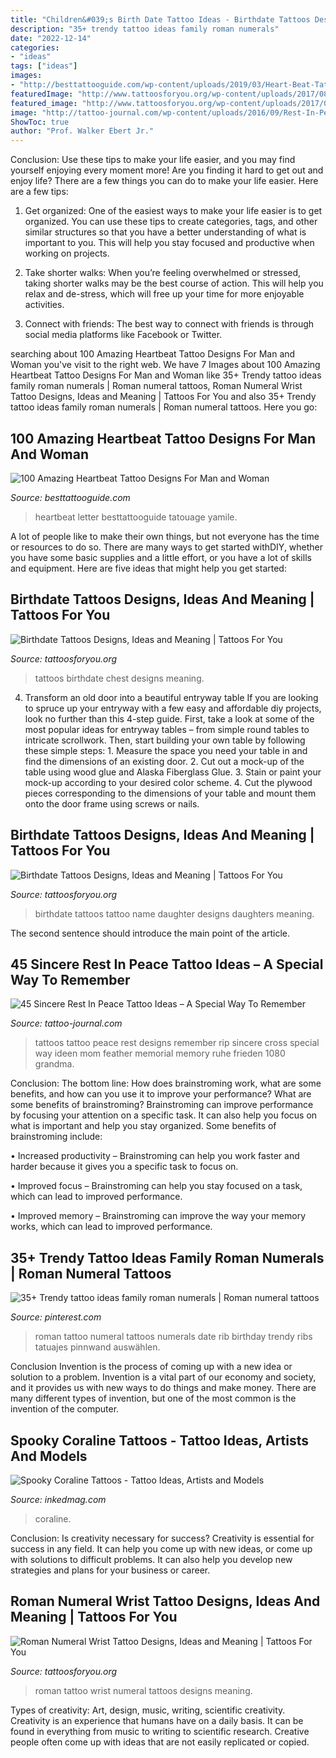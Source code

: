 ```yaml
---
title: "Children&#039;s Birth Date Tattoo Ideas - Birthdate Tattoos Designs, Ideas And Meaning"
description: "35+ trendy tattoo ideas family roman numerals"
date: "2022-12-14"
categories:
- "ideas"
tags: ["ideas"]
images:
- "http://besttattooguide.com/wp-content/uploads/2019/03/Heart-Beat-Tattoo-10-1.jpg"
featuredImage: "http://www.tattoosforyou.org/wp-content/uploads/2017/08/Photos-of-Birthdate-Tattoos-225x300.jpg"
featured_image: "http://www.tattoosforyou.org/wp-content/uploads/2017/08/Photos-of-Birthdate-Tattoos-225x300.jpg"
image: "http://tattoo-journal.com/wp-content/uploads/2016/09/Rest-In-Peace-Tattoo_-5-650x650.jpg"
ShowToc: true
author: "Prof. Walker Ebert Jr."
---
```



Conclusion: Use these tips to make your life easier, and you may find yourself enjoying every moment more!
Are you finding it hard to get out and enjoy life? There are a few things you can do to make your life easier. Here are a few tips: 
1. Get organized: One of the easiest ways to make your life easier is to get organized. You can use these tips to create categories, tags, and other similar structures so that you have a better understanding of what is important to you. This will help you stay focused and productive when working on projects. 

2. Take shorter walks: When you’re feeling overwhelmed or stressed, taking shorter walks may be the best course of action. This will help you relax and de-stress, which will free up your time for more enjoyable activities. 

3. Connect with friends: The best way to connect with friends is through social media platforms like Facebook or Twitter.

	

		
searching about 100 Amazing Heartbeat Tattoo Designs For Man and Woman you've visit to the right web. We have 7 Images about 100 Amazing Heartbeat Tattoo Designs For Man and Woman like 35+ Trendy tattoo ideas family roman numerals | Roman numeral tattoos, Roman Numeral Wrist Tattoo Designs, Ideas and Meaning | Tattoos For You and also 35+ Trendy tattoo ideas family roman numerals | Roman numeral tattoos. Here you go:
		
    
## 100 Amazing Heartbeat Tattoo Designs For Man And Woman

<img loading=lazy src="http://besttattooguide.com/wp-content/uploads/2019/03/Heart-Beat-Tattoo-10-1.jpg" onerror="this.onerror=null;this.src='https://tse1.mm.bing.net/th?id=OIP.PsEkUSDZ8PS29UVjGBS2cwHaJ4&amp;pid=15.1';" alt="100 Amazing Heartbeat Tattoo Designs For Man and Woman">

_Source: besttattooguide.com_

>heartbeat letter besttattooguide tatouage yamile. 

	

A lot of people like to make their own things, but not everyone has the time or resources to do so. There are many ways to get started withDIY, whether you have some basic supplies and a little effort, or you have a lot of skills and equipment. Here are five ideas that might help you get started: 

    
## Birthdate Tattoos Designs, Ideas And Meaning | Tattoos For You

<img loading=lazy src="https://www.tattoosforyou.org/wp-content/uploads/2017/08/Birthdate-Tattoos-on-Chest.jpg" onerror="this.onerror=null;this.src='https://tse4.mm.bing.net/th?id=OIP.3bpKjzFffviSISPbL8OIpgHaHZ&amp;pid=15.1';" alt="Birthdate Tattoos Designs, Ideas and Meaning | Tattoos For You">

_Source: tattoosforyou.org_

>tattoos birthdate chest designs meaning. 

	

4. Transform an old door into a beautiful entryway table
If you are looking to spruce up your entryway with a few easy and affordable diy projects, look no further than this 4-step guide. First, take a look at some of the most popular ideas for entryway tables – from simple round tables to intricate scrollwork. Then, start building your own table by following these simple steps: 1. Measure the space you need your table in and find the dimensions of an existing door. 2. Cut out a mock-up of the table using wood glue and Alaska Fiberglass Glue. 3. Stain or paint your mock-up according to your desired color scheme. 4. Cut the plywood pieces corresponding to the dimensions of your table and mount them onto the door frame using screws or nails.

    
## Birthdate Tattoos Designs, Ideas And Meaning | Tattoos For You

<img loading=lazy src="http://www.tattoosforyou.org/wp-content/uploads/2017/08/Photos-of-Birthdate-Tattoos-225x300.jpg" onerror="this.onerror=null;this.src='https://tse4.mm.bing.net/th?id=OIP.JuhF-HZDVmxz5YarS8LnVgDYEg&amp;pid=15.1';" alt="Birthdate Tattoos Designs, Ideas and Meaning | Tattoos For You">

_Source: tattoosforyou.org_

>birthdate tattoos tattoo name daughter designs daughters meaning. 

	

The second sentence should introduce the main point of the article.

    
## 45 Sincere Rest In Peace Tattoo Ideas – A Special Way To Remember

<img loading=lazy src="http://tattoo-journal.com/wp-content/uploads/2016/09/Rest-In-Peace-Tattoo_-5-650x650.jpg" onerror="this.onerror=null;this.src='https://tse2.mm.bing.net/th?id=OIP.emp3wRHP2KQnTKzMdPPZlwHaHa&amp;pid=15.1';" alt="45 Sincere Rest In Peace Tattoo Ideas – A Special Way To Remember">

_Source: tattoo-journal.com_

>tattoos tattoo peace rest designs remember rip sincere cross special way ideen mom feather memorial memory ruhe frieden 1080 grandma. 

	

Conclusion: The bottom line: How does brainstroming work, what are some benefits, and how can you use it to improve your performance?
What are some benefits of brainstroming?
Brainstroming can improve performance by focusing your attention on a specific task. It can also help you focus on what is important and help you stay organized. Some benefits of brainstroming include:

• Increased productivity – Brainstroming can help you work faster and harder because it gives you a specific task to focus on.

• Improved focus – Brainstroming can help you stay focused on a task, which can lead to improved performance.

• Improved memory – Brainstroming can improve the way your memory works, which can lead to improved performance.

    
## 35+ Trendy Tattoo Ideas Family Roman Numerals | Roman Numeral Tattoos

<img loading=lazy src="https://i.pinimg.com/736x/de/c5/cd/dec5cd71bd03378c6d31fb4b9d5c554d.jpg" onerror="this.onerror=null;this.src='https://tse2.mm.bing.net/th?id=OIP.o_7eC1J5BhUV3MPDFH-tLwAAAA&amp;pid=15.1';" alt="35+ Trendy tattoo ideas family roman numerals | Roman numeral tattoos">

_Source: pinterest.com_

>roman tattoo numeral tattoos numerals date rib birthday trendy ribs tatuajes pinnwand auswählen. 

	

Conclusion
Invention is the process of coming up with a new idea or solution to a problem. Invention is a vital part of our economy and society, and it provides us with new ways to do things and make money. There are many different types of invention, but one of the most common is the invention of the computer.

    
## Spooky Coraline Tattoos - Tattoo Ideas, Artists And Models

<img loading=lazy src="https://www.inkedmag.com/.image/t_share/MTc2MzA0MjY5NTY4MjU1MTY2/coraline.png" onerror="this.onerror=null;this.src='https://tse1.mm.bing.net/th?id=OIP.G7zUs9r_JPqQaf6dbK6Q6AHaD4&amp;pid=15.1';" alt="Spooky Coraline Tattoos - Tattoo Ideas, Artists and Models">

_Source: inkedmag.com_

>coraline. 

	

Conclusion: Is creativity necessary for success?
Creativity is essential for success in any field. It can help you come up with new ideas, or come up with solutions to difficult problems. It can also help you develop new strategies and plans for your business or career.

    
## Roman Numeral Wrist Tattoo Designs, Ideas And Meaning | Tattoos For You

<img loading=lazy src="https://www.tattoosforyou.org/wp-content/uploads/2017/10/Roman-Numeral-Wrist-Tattoo-225x300.jpg" onerror="this.onerror=null;this.src='https://tse3.mm.bing.net/th?id=OIP.78d_72aewvMs2-N7kYy8rgAAAA&amp;pid=15.1';" alt="Roman Numeral Wrist Tattoo Designs, Ideas and Meaning | Tattoos For You">

_Source: tattoosforyou.org_

>roman tattoo wrist numeral tattoos designs meaning. 

	

Types of creativity: Art, design, music, writing, scientific creativity.
Creativity is an experience that humans have on a daily basis. It can be found in everything from music to writing to scientific research. Creative people often come up with ideas that are not easily replicated or copied.


